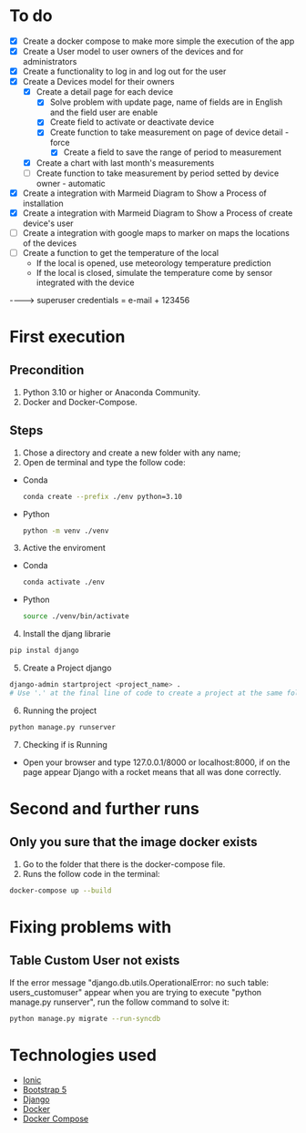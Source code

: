 # To do

- [x] Create a docker compose to make more simple the execution of the app
- [x] Create a User model to user owners of the devices and for administrators
- [x] Create a functionality to log in and log out for the user
- [x] Create a Devices model for their owners
  - [x] Create a detail page for each device
    - [x] Solve problem with update page, name of fields are in English and the field user are enable
    - [x] Create field to activate or deactivate device
    - [x] Create function to take measurement on page of device detail - force
      - [x] Create a field to save the range of period to measurement
  - [x] Create a chart with last month's measurements
  - [ ] Create function to take measurement by period setted by device owner - automatic
- [x] Create a integration with Marmeid Diagram to Show a Process of installation
- [x] Create a integration with Marmeid Diagram to Show a Process of create device's user
- [ ] Create a integration with google maps to marker on maps the locations of the devices
- [ ] Create a function to get the temperature of the local
    - If the local is opened, use meteorology temperature prediction
    - If the local is closed, simulate the temperature come by sensor integrated with the device 

----> superuser credentials = e-mail + 123456

# First execution

## Precondition

1. Python 3.10 or higher or Anaconda Community.
2. Docker and Docker-Compose.

## Steps

1. Chose a directory and create a new folder with any name;
2. Open de terminal and type the follow code:

- Conda

  ``` bash
  conda create --prefix ./env python=3.10 
  ```

- Python

  ```bash
  python -m venv ./venv
  ```

3. Active the enviroment

- Conda

  ```bash
  conda activate ./env
  ```

- Python

  ```bash
  source ./venv/bin/activate
  ```

4. Install the djang librarie

```bash
pip instal django
```

5. Create a Project django

```bash
django-admin startproject <project_name> .
# Use '.' at the final line of code to create a project at the same folder, if you want to create a new folder remove the dot.
```

6. Running the project

```bash
python manage.py runserver
```

7. Checking if is Running

- Open your browser and type 127.0.0.1/8000 or localhost:8000, if on the page appear Django with a rocket means that all was done correctly.

# Second and further runs

## Only you sure that the image docker exists

1. Go to the folder that there is the docker-compose file.
2. Runs the follow code in the terminal:

```bash
docker-compose up --build
```

# Fixing problems with

## Table Custom User not exists

If the error message "django.db.utils.OperationalError: no such table: users_customuser" appear when you are trying to execute "python manage.py runserver", run the follow command to solve it:

```bash
python manage.py migrate --run-syncdb
```

# Technologies used

- [Ionic](https://ionic.io/ionicons)
- [Bootstrap 5](https://getbootstrap.com/docs/5.3/getting-started/introduction/)
- [Django](https://www.djangoproject.com/)
- [Docker](https://www.docker.com/)
- [Docker Compose](https://docs.docker.com/compose/)
